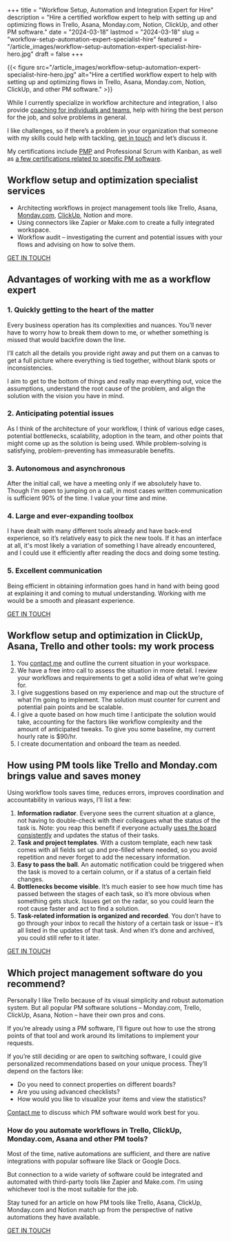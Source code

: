 +++
title = "Workflow Setup, Automation and Integration Expert for Hire"
description = "Hire a certified workflow expert to help with setting up and optimizing flows in Trello, Asana, Monday.com, Notion, ClickUp, and other PM software."
date = "2024-03-18"
lastmod = "2024-03-18"
slug = "workflow-setup-automation-expert-specialist-hire"
featured = "/article_images/workflow-setup-automation-expert-specialist-hire-hero.jpg"
draft = false
+++


{{< figure src="/article_images/workflow-setup-automation-expert-specialist-hire-hero.jpg" alt="Hire a certified workflow expert to help with setting up and optimizing flows in Trello, Asana, Monday.com, Notion, ClickUp, and other PM software." >}}

While I currently specialize in workflow architecture and integration, I also provide [coaching for individuals and teams](/personal-professional-development-coaching/), help with hiring the best person for the job, and solve problems in general.

I like challenges, so if there’s a problem in your organization that someone with my skills could help with tackling, <a href="/contact">get in touch</a> and let’s discuss it.

My certifications include [PMP](/articles/pmp-certification-exam-preparation/) and Professional Scrum with Kanban, as well as [a few certifications related to specific PM software](/articles/workflow-certifications-project-management-software/).


## Workflow setup and optimization specialist services



* Architecting workflows in project management tools like Trello, Asana, [Monday.com](/services/hire-monday-expert-setup-automation/), [ClickUp](/services/hire-clickup-expert-workspace-automation/), Notion and more.
* Using  connectors like Zapier or Make.com to create a fully integrated workspace.
* Workflow audit – investigating the current and potential issues with your flows and advising on how to solve them.

<a class="header_nav_button page_button" href="/contact">GET IN TOUCH</a>


## Advantages of working with me as a workflow expert



### 1. Quickly getting to the heart of the matter

Every business operation has its complexities and nuances. You’ll never have to worry how to break them down to me, or whether something is missed that would backfire down the line.

I’ll catch all the details you provide right away and put them on a canvas to get a full picture where everything is tied together, without blank spots or inconsistencies.



I aim to get to the bottom of things and really map everything out, voice the assumptions, understand the root cause of the problem, and align the solution with the vision you have in mind.



### 2. Anticipating potential issues

As I think of the architecture of your workflow, I think of various edge cases, potential bottlenecks, scalability, adoption in the team, and other points that might come up as the solution is being used. While problem-solving is satisfying, problem-preventing has immeasurable benefits.



### 3. Autonomous and asynchronous

After the initial call, we have a meeting only if we absolutely have to. Though I'm open to jumping on a call, in most cases written communication is sufficient 90% of the time. I value your time and mine.



### 4. Large and ever-expanding toolbox

I have dealt with many different tools already and have back-end experience, so it’s relatively easy to pick the new tools. If it has an interface at all, it's most likely a variation of something I have already encountered, and I could use it efficiently after reading the docs and doing some testing.



### 5. Excellent communication

Being efficient in obtaining information goes hand in hand with being good at explaining it and coming to mutual understanding. Working with me would be a smooth and pleasant experience.

<a class="header_nav_button page_button" href="/contact">GET IN TOUCH</a>


## Workflow setup and optimization in ClickUp, Asana, Trello and other tools: my work process



1. You [contact me](/contact/) and outline the current situation in your workspace.
2. We have a free intro call to assess the situation in more detail. I review your workflows and requirements to get a solid idea of what we’re going for.
3. I give suggestions based on my experience and map out the structure of what I’m going to implement. The solution must counter for current and potential pain points and be scalable.
4. I give a quote based on how much time I anticipate the solution would take, accounting for the factors like workflow complexity and the amount of anticipated tweaks. To give you some baseline, my current hourly rate is $90/hr.
5. I create documentation and onboard the team as needed.


## How using PM tools like Trello and Monday.com brings value and saves money

Using workflow tools saves time, reduces errors, improves coordination and accountability in various ways, I’ll list a few:



1. **Information radiator**. Everyone sees the current situation at a glance, not having to double-check with their colleagues what the status of the task is. Note: you reap this benefit if everyone actually [uses the board consistently](/articles/how-improve-consistency-tips-guide/) and updates the status of their tasks.
2. **Task and project templates**. With a custom template, each new task comes with all fields set up and pre-filled where needed, so you avoid repetition and never forget to add the necessary information.
3. **Easy to pass the ball**. An automatic notification could be triggered when the task is moved to a certain column, or if a status of a certain field changes.
4. **Bottlenecks become visible**. It’s much easier to see how much time has passed between the stages of each task, so it’s more obvious when something gets stuck. Issues get on the radar, so you could learn the root cause faster and act to find a solution.
5. **Task-related information is organized and recorded**. You don’t have to go through your inbox to recall the history of a certain task or issue – it’s all listed in the updates of that task. And when it’s done and archived, you could still refer to it later.

<a class="header_nav_button page_button" href="/contact">GET IN TOUCH</a>


## Which project management software do you recommend?

Personally I like Trello because of its visual simplicity and robust automation system. But all popular PM software solutions – Monday.com, Trello, ClickUp, Asana, Notion – have their own pros and cons.

If you’re already using a PM software, I’ll figure out how to use the strong points of that tool and work around its limitations to implement your requests.

If you’re still deciding or are open to switching software, I could give personalized recommendations based on your unique process. They’ll depend on the factors like:



* Do you need to connect properties on different boards?
* Are you using advanced checklists?
* How would you like to visualize your items and view the statistics?

[Contact me](/contact/) to discuss which PM software would work best for you.


### How do you automate workflows in Trello, ClickUp, Monday.com, Asana and other PM tools?

Most of the time, native automations are sufficient, and there are native integrations with popular software like Slack or Google Docs.

But connection to a wide variety of software could be integrated and automated with third-party tools like Zapier and Make.com. I’m using whichever tool is the most suitable for the job.

Stay tuned for an article on how PM tools like Trello, Asana, ClickUp, Monday.com and Notion match up from the perspective of native automations they have available.

<a class="header_nav_button page_button" href="/contact">GET IN TOUCH</a>
